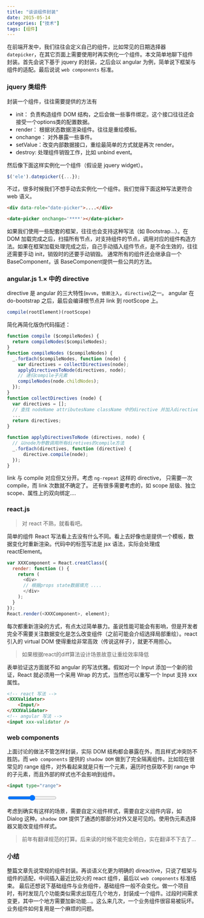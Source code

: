 ```yaml
---
title: "谈谈组件封装"
date: 2015-05-14
categories: ["技术"]
tags: [组件]
---
```


在前端开发中，我们往往会定义自己的组件，比如常见的日期选择器 `datepicker`，在其它页面上需要使用时再实例化一个组件。本文简单地聊下组件封装。首先会说下基于 jquery 的封装，之后会以 angular 为例，简单说下框架与组件的适配。最后说说 `web components` 标准。

<!-- more -->

### jquery 类组件

封装一个组件，往往需要提供的方法有

 - init： 负责构造组件 DOM 结构，之后会做一些事件绑定。这个接口往往还会接受一个options类的配置数据。
 - render： 根据状态数据渲染组件。往往是重绘模板。
 - onchange： 对外暴露一些事件。
 - setValue：改变内部数据接口，重绘最简单的方式就是再次 render。
 - destroy: 处理组件销毁工作，比如 unbind event。

然后像下面这样实例化一个组件（假设是 jquery widget）。

``` js
$('ele').datepicker({...});
```

不过，很多时候我们不想手动去实例化一个组件。我们觉得下面这种写法更符合 web 语义。

```html
<div data-role="date-picker">....</div>

<date-picker onchange='****'></date-picker>
```

如果我们使用一些配套的框架，往往也会支持这种写法（如 Bootstrap...）。在 DOM 加载完成之后，扫描所有节点，对支持组件的节点，调用对应的组件构造方法。如果在框架加载处理完成之后，自己手动插入组件节点，是不会生效的，往往还需要手动 init，销毁时的还要手动销毁。
通常所有的组件还会继承自一个 BaseComponent，该 BaseComponent提供一些公共的方法。

### angular.js 1.× 中的 directive

directive 是 angular 的三大特性(`mvvm`，`依赖注入`，`directive`)之一。 angular 在 do-bootstrap 之后，最后会编译根节点并 link 到 rootScope 上。

```js
compile(rootElement)(rootScope)
```

简化再简化版伪代码描述：

```js
function compile ($compileNodes) {
  return compileNodes($compileNodes);
}
function compileNodes ($compileNodes) {
  _.forEach($compileNodes, function (node) {
    var directives = collectDirectives(node);
    applyDirectivesToNode(directives, node);
    // 递归compile子元素
    compileNodes(node.childNodes);
  });
}
function collectDirectives (node) {
  var directives = [];
  // 查找 nodeName attributesName className 中的directive 并加入directives
  ...
  return directives;
}

function applyDirectivesToNode (directives, node) {
  // 以node为参数调用所有diretives的compile方法
  _.forEach(directives, function (directive) {
      directive.compile(node);
  });
}
```

link 与 compile 对应但又分开。考虑 `ng-repeat` 这样的 directive， 只需要一次 compile，而 link 次数就不确定了。
还有很多需要考虑的，如 scope 层级、独立 scope、属性上的双向绑定....


### react.js
> 对 react 不熟，就看看吧。

简单的组件 React 写法看上去没有什么不同。看上去好像也是提供一个模板，数据变化时重新渲染。代码中的标签写法是 jsx 语法，实际会处理成 reactElement。

```js
var XXXComponent = React.creatClass({
  render: function () {
    return (
      <div>
      // 根据props state数据填充 ....
      </div>
    );
  }
});
React.render(<XXXComponent>, element);
```

每次都重新渲染的方式，有点太过简单暴力。虽说性能可能会有影响，但是开发者完全不需要关注数据变化是怎么改变组件（之前可能会介绍选择局部重绘）。react 引入的 virtual DOM 使得重绘非常高效（传说这样子），就更不用担心。
> 如果根据react的diff算法设计场景故意让重绘效率降低

表单验证这方面就不如 angular 的写法优雅。假如对一个 Input 添加一个新的验证，React 就必须用一个采用 Wrap 的方式，当然也可以重写一个 Input 支持 xxx 属性。


```html
<!-- react 写法 -->
<XXXValidator>
    <Input/>
</XXXValidator>
<!-- angular 写法 -->
<input xxx-validator />
```

### web components

上面讨论的做法不管怎样封装，实际 DOM 结构都会暴露在外，而且样式冲突防不胜防。而 `web components` 提供的 `shadow DOM` 做到了完全隔离组件。比如现在很常见的 range 组件，对外看起来就是只有一个元素，遍历时也获取不到 range 中的子元素，而且外部的样式也不会影响到组件。
```html
<input type="range">
```

<input type="range">

考虑到确实有这样的场景，需要自定义组件样式，需要自定义组件内容，如 Dialog 这种。`shadow DOM` 提供了通透的那部分对外又是可见的。使用伪元素选择器又能改变组件样式。

> 前年有翻译规范的打算。后来读的时候不能完全明白，实在翻译不下去了...

### 小结

整篇文章先说常规的组件封装。再谈语义化更为明确的 direactive，只说了框架与组件的适配，中间插入最近比较火的 react 组件，最后以 `web components` 标准结束。
最后还想说下基础组件与业务组件，基础组件一般不会变化。做一个项目时，有时发现几个功能类似需求出现在几个地方，封装成一个组件。过段时间需求变更，其中一个地方需要加新功能...。这么来几次，一个业务组件很容易被玩坏。业务组件如何复用是一个麻烦的问题。
